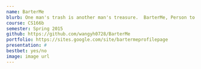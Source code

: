 ```yaml
---
name: BarterMe
blurb: One man's trash is another man's treasure.  BarterMe, Person to person trading made simple
course: CS166b
semester: Spring 2015
github: https://github.com/wangyh0728/BarterMe
portfolio: https://sites.google.com/site/bartermeprofilepage
presentation: #
bestbet: yes/no
image: image url
---
```

